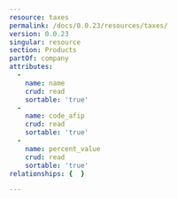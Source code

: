 ```yaml
---
resource: taxes
permalink: /docs/0.0.23/resources/taxes/
version: 0.0.23
singular: resource
section: Products
partOf: company
attributes:
  -
    name: name
    crud: read
    sortable: 'true'
  -
    name: code_afip
    crud: read
    sortable: 'true'
  -
    name: percent_value
    crud: read
    sortable: 'true'
relationships: {  }

---
```

